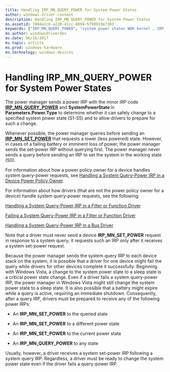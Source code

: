 ```yaml
---
title: Handling IRP_MN_QUERY_POWER for System Power States
author: windows-driver-content
description: Handling IRP_MN_QUERY_POWER for System Power States
ms.assetid: 1904a1cb-a220-41cc-8894-5f90919e7383
keywords: ["IRP_MN_QUERY_POWER", "system power states WDK kernel , IRP_MN_QUERY_POWER", "query-power IRPs WDK power management"]
ms.author: windowsdriverdev
ms.date: 06/16/2017
ms.topic: article
ms.prod: windows-hardware
ms.technology: windows-devices
---
```


# Handling IRP\_MN\_QUERY\_POWER for System Power States





The power manager sends a power IRP with the minor IRP code [**IRP\_MN\_QUERY\_POWER**](https://msdn.microsoft.com/library/windows/hardware/ff551699) and **SystemPowerState** in **Parameters.Power.Type** to determine whether it can safely change to a specified system power state (S1-S5) and to allow drivers to prepare for such a change.

Whenever possible, the power manager queries before sending an [**IRP\_MN\_SET\_POWER**](https://msdn.microsoft.com/library/windows/hardware/ff551744) that requests a lower (less powered) state. However, in cases of a failing battery or imminent loss of power, the power manager sends the set-power IRP without querying first. The power manager never sends a query before sending an IRP to set the system in the working state (S0).

For information about how a power policy owner for a device handles system query-power requests, see [Handling a System Query-Power IRP in a Device Power Policy Owner](handling-a-system-query-power-irp-in-a-device-power-policy-owner.md).

For information about how drivers (that are not the power policy owner for a device) handle system query-power requests, see the following:

[Handling a System Query-Power IRP in a Filter or Function Driver](handling-a-system-query-power-irp-in-a-filter-or-function-driver.md)

[Failing a System Query-Power IRP in a Filter or Function Driver](failing-a-system-query-power-irp-in-a-filter-or-function-driver.md)

[Handling a System Query-Power IRP in a Bus Driver](handling-a-system-query-power-irp-in-a-bus-driver.md)

Note that a driver must never send a device **IRP\_MN\_SET\_POWER** request in response to a system query; it requests such an IRP only after it receives a system set-power request.

Because the power manager sends the system query IRP to each device stack on the system, it is possible that a driver for one device might fail the query while drivers for other devices complete it successfully. Beginning with Windows Vista, a change to the system power state to a sleep state is a critical power state change. Even if a driver fails a system query-power IRP, the power manager in Windows Vista might still change the system power state to a sleep state. It is also possible that a battery might expire while a query is active, requiring an immediate shutdown. Consequently, after a query IRP, drivers must be prepared to receive any of the following power IRPs:

-   An **IRP\_MN\_SET\_POWER** to the queried state

-   An **IRP\_MN\_SET\_POWER** to a different power state

-   An **IRP\_MN\_SET\_POWER** to the current power state

-   An **IRP\_MN\_QUERY\_POWER** to any state

Usually, however, a driver receives a system set-power IRP following a system query IRP. Regardless, a driver must be ready to change the system power state even if the driver fails a query-power IRP.

 

 




